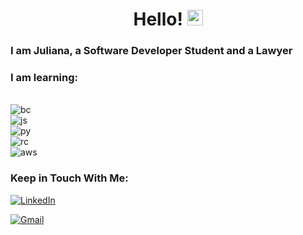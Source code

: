 <h1 align="center"> Hello! <img src="https://raw.githubusercontent.com/Tarikul-Islam-Anik/Animated-Fluent-Emojis/master/Emojis/People/Woman%20Technologist.png" alt="Woman Technologist" width="25" height="25" /> </h1>

<h3>I am Juliana, a Software Developer Student and a Lawyer </h3> 

### I am learning:

<div style="display: inline_block"><br/>
<div style="display: inline_block">
  <img align="center" alt="bc" src= "https://img.shields.io/badge/Blockchain.com-121D33?logo=blockchaindotcom&logoColor=fff&style=for-the-badge" /><br/>
  <img align="center" alt="js" src="https://img.shields.io/badge/JavaScript-F7DF1E?style=for-the-badge&logo=javascript&logoColor=black" /><br/>
  <img align="center" alt="py" src="https://img.shields.io/badge/Python-14354C?style=for-the-badge&logo=python&logoColor=white"><br/>
  <img align="center" alt="rc" src="https://img.shields.io/badge/React-20232A?style=for-the-badge&logo=react&logoColor=61DAFB"><br/>
  <img align="center" alt="aws"src="https://img.shields.io/badge/Amazon_AWS-FF9900?style=for-the-badge&logo=amazonaws&logoColor=white"<br/>


  
<h3>Keep in Touch With Me:</h3>

[![LinkedIn](https://img.shields.io/badge/LinkedIn-0077B5?style=for-the-badge&logo=linkedin&logoColor=white)](https://www.linkedin.com/in/juliana-h-253890217/)

[![Gmail](https://img.shields.io/badge/Gmail-D14836?style=for-the-badge&logo=gmail&logoColor=white)](mailto:julianahukuda@gmail.com)

